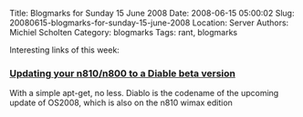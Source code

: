 Title: Blogmarks for Sunday 15 June 2008
Date: 2008-06-15 05:00:02
Slug: 20080615-blogmarks-for-sunday-15-june-2008
Location: Server
Authors: Michiel Scholten
Category: blogmarks
Tags: rant, blogmarks

<p>Interesting links of this week:</p>
<h3><a href="http://mariusv.wordpress.com/2008/05/07/a-pleasant-surprise/">Updating your n810/n800 to a Diable beta version</a></h3>
<p>With a simple apt-get, no less. Diablo is the codename of the upcoming update of OS2008, which is also on the n810 wimax edition</p>
